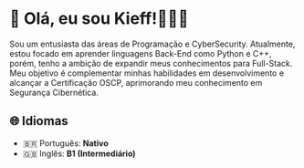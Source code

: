 # 👋 Olá, eu sou Kieff!👨🏻‍💻

Sou um entusiasta das áreas de Programação e CyberSecurity. Atualmente, estou focado em aprender linguagens Back-End como Python e C++, porém, tenho a ambição de expandir meus conhecimentos para Full-Stack. Meu objetivo é complementar minhas habilidades em desenvolvimento e alcançar a Certificação OSCP, aprimorando meu conhecimento em Segurança Cibernética.

## 🌐 Idiomas  
- 🇧🇷 Português: **Nativo**  
- 🇬🇧 Inglês: **B1 (Intermediário)**  
